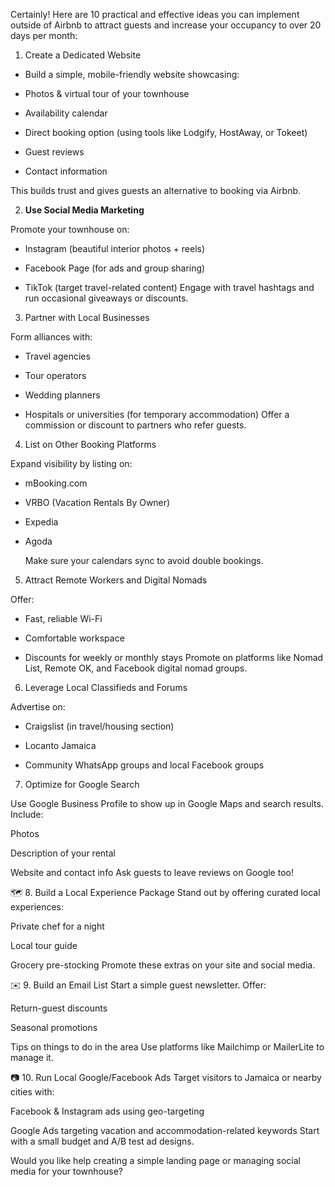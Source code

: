 

Certainly! Here are 10 practical and effective ideas you can implement outside of Airbnb to attract guests and increase your occupancy to over 20 days per month:

1. Create a Dedicated Website

- Build a simple, mobile-friendly website showcasing:

- Photos & virtual tour of your townhouse

- Availability calendar

- Direct booking option (using tools like Lodgify, HostAway, or Tokeet)

- Guest reviews

- Contact information

This builds trust and gives guests an alternative to booking via Airbnb.

2. **Use Social Media Marketing**

Promote your townhouse on:

- Instagram (beautiful interior photos + reels)

- Facebook Page (for ads and group sharing)

- TikTok (target travel-related content)
  Engage with travel hashtags and run occasional giveaways or discounts.

3. Partner with Local Businesses

Form alliances with:

- Travel agencies

- Tour operators

- Wedding planners

- Hospitals or universities (for temporary accommodation)
  Offer a commission or discount to partners who refer guests.

4. List on Other Booking Platforms

Expand visibility by listing on:

- mBooking.com

- VRBO (Vacation Rentals By Owner)

- Expedia

- Agoda

  Make sure your calendars sync to avoid double bookings.

5. Attract Remote Workers and Digital Nomads

Offer:

- Fast, reliable Wi-Fi

- Comfortable workspace

- Discounts for weekly or monthly stays
  Promote on platforms like Nomad List, Remote OK, and Facebook digital nomad groups.

6. Leverage Local Classifieds and Forums

Advertise on:

- Craigslist (in travel/housing section)

- Locanto Jamaica

- Community WhatsApp groups and local Facebook groups

7. Optimize for Google Search

Use Google Business Profile to show up in Google Maps and search results. Include:

Photos

Description of your rental

Website and contact info
Ask guests to leave reviews on Google too!

🗺️ 8. Build a Local Experience Package
Stand out by offering curated local experiences:

Private chef for a night

Local tour guide

Grocery pre-stocking
Promote these extras on your site and social media.

✉️ 9. Build an Email List
Start a simple guest newsletter. Offer:

Return-guest discounts

Seasonal promotions

Tips on things to do in the area
Use platforms like Mailchimp or MailerLite to manage it.

📷 10. Run Local Google/Facebook Ads
Target visitors to Jamaica or nearby cities with:

Facebook & Instagram ads using geo-targeting

Google Ads targeting vacation and accommodation-related keywords
Start with a small budget and A/B test ad designs.

Would you like help creating a simple landing page or managing social media for your townhouse?
